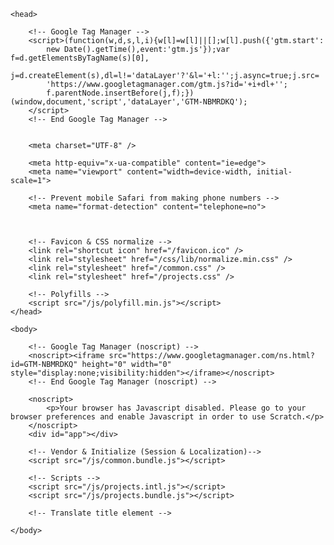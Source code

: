 <!--[if lt IE 9 ]> <html class="ie8"> <![endif]-->
<!--[if IE 9 ]> <html class="ie9"> <![endif]-->
<!--[if (gt IE 9)|!(IE)]><!--> <html> <!--<![endif]-->
    <head>
        
        <!-- Google Tag Manager -->
        <script>(function(w,d,s,l,i){w[l]=w[l]||[];w[l].push({'gtm.start':
            new Date().getTime(),event:'gtm.js'});var f=d.getElementsByTagName(s)[0],
            j=d.createElement(s),dl=l!='dataLayer'?'&l='+l:'';j.async=true;j.src=
            'https://www.googletagmanager.com/gtm.js?id='+i+dl+'';
            f.parentNode.insertBefore(j,f);})(window,document,'script','dataLayer','GTM-NBMRDKQ');
        </script>
        <!-- End Google Tag Manager -->
        

        <meta charset="UTF-8" />

        <meta http-equiv="x-ua-compatible" content="ie=edge">
        <meta name="viewport" content="width=device-width, initial-scale=1">

        <!-- Prevent mobile Safari from making phone numbers -->
        <meta name="format-detection" content="telephone=no">

        

        <!-- Favicon & CSS normalize -->
        <link rel="shortcut icon" href="/favicon.ico" />
        <link rel="stylesheet" href="/css/lib/normalize.min.css" />
        <link rel="stylesheet" href="/common.css" />
        <link rel="stylesheet" href="/projects.css" />

        <!-- Polyfills -->
        <script src="/js/polyfill.min.js"></script>
    </head>

    <body>
        
        <!-- Google Tag Manager (noscript) -->
        <noscript><iframe src="https://www.googletagmanager.com/ns.html?id=GTM-NBMRDKQ" height="0" width="0" style="display:none;visibility:hidden"></iframe></noscript>
        <!-- End Google Tag Manager (noscript) -->
        
        <noscript>
            <p>Your browser has Javascript disabled. Please go to your browser preferences and enable Javascript in order to use Scratch.</p>
        </noscript>
        <div id="app"></div>

        <!-- Vendor & Initialize (Session & Localization)-->
        <script src="/js/common.bundle.js"></script>

        <!-- Scripts -->
        <script src="/js/projects.intl.js"></script>
        <script src="/js/projects.bundle.js"></script>

        <!-- Translate title element -->
        
    </body>
</html>
